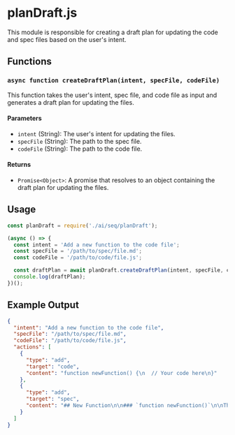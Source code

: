 # planDraft.js

This module is responsible for creating a draft plan for updating the code and spec files based on the user's intent.

## Functions

### `async function createDraftPlan(intent, specFile, codeFile)`

This function takes the user's intent, spec file, and code file as input and generates a draft plan for updating the files.

#### Parameters

- `intent` (String): The user's intent for updating the files.
- `specFile` (String): The path to the spec file.
- `codeFile` (String): The path to the code file.

#### Returns

- `Promise<Object>`: A promise that resolves to an object containing the draft plan for updating the files.

## Usage

```javascript
const planDraft = require('./ai/seq/planDraft');

(async () => {
  const intent = 'Add a new function to the code file';
  const specFile = '/path/to/spec/file.md';
  const codeFile = '/path/to/code/file.js';

  const draftPlan = await planDraft.createDraftPlan(intent, specFile, codeFile);
  console.log(draftPlan);
})();
```

## Example Output

```json
{
  "intent": "Add a new function to the code file",
  "specFile": "/path/to/spec/file.md",
  "codeFile": "/path/to/code/file.js",
  "actions": [
    {
      "type": "add",
      "target": "code",
      "content": "function newFunction() {\n  // Your code here\n}"
    },
    {
      "type": "add",
      "target": "spec",
      "content": "## New Function\n\n### `function newFunction()`\n\nThis function does something amazing."
    }
  ]
}
```